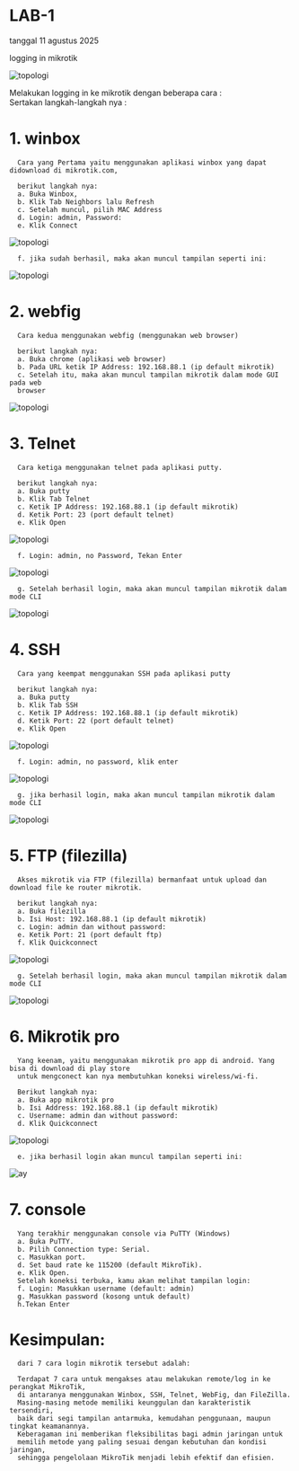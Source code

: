 # LAB-1 
tanggal 11 agustus 2025

logging in mikrotik

![topologi](topologi1.jpeg)

Melakukan logging in ke mikrotik dengan beberapa cara :  
Sertakan langkah-langkah nya :

# 1. winbox 
   
      Cara yang Pertama yaitu menggunakan aplikasi winbox yang dapat didownload di mikrotik.com,

      berikut langkah nya:  
      a. Buka Winbox,  
      b. Klik Tab Neighbors lalu Refresh  
      c. Setelah muncul, pilih MAC Address   
      d. Login: admin, Password:    
      e. Klik Connect  

   ![topologi](scwinbox.PNG)

      f. jika sudah berhasil, maka akan muncul tampilan seperti ini:

   ![topologi](scwinbox1.PNG)

# 2. webfig 
   
      Cara kedua menggunakan webfig (menggunakan web browser)

      berikut langkah nya:  
      a. Buka chrome (aplikasi web browser)  
      b. Pada URL ketik IP Address: 192.168.88.1 (ip default mikrotik)  
      c. Setelah itu, maka akan muncul tampilan mikrotik dalam mode GUI pada web
      browser

![topologi](scwebfig.PNG)

# 3. Telnet 

      Cara ketiga menggunakan telnet pada aplikasi putty.

      berikut langkah nya:  
      a. Buka putty  
      b. Klik Tab Telnet  
      c. Ketik IP Address: 192.168.88.1 (ip default mikrotik)  
      d. Ketik Port: 23 (port default telnet)  
      e. Klik Open 

![topologi](scpty.PNG)

      f. Login: admin, no Password, Tekan Enter

![topologi](scpty1.PNG)

      g. Setelah berhasil login, maka akan muncul tampilan mikrotik dalam mode CLI

![topologi](scpty2.PNG)


# 4. SSH 

      Cara yang keempat menggunakan SSH pada aplikasi putty

      berikut langkah nya:  
      a. Buka putty  
      b. Klik Tab SSH  
      c. Ketik IP Address: 192.168.88.1 (ip default mikrotik)  
      d. Ketik Port: 22 (port default telnet)  
      e. Klik Open 

![topologi](scssh1.PNG)

      f. Login: admin, no password, klik enter 

![topologi](scssh2.PNG)

      g. jika berhasil login, maka akan muncul tampilan mikrotik dalam mode CLI

![topologi](scssh3.PNG)

# 5. FTP (filezilla) 

      Akses mikrotik via FTP (filezilla) bermanfaat untuk upload dan download file ke router mikrotik.
      
      berikut langkah nya:   
      a. Buka filezilla  
      b. Isi Host: 192.168.88.1 (ip default mikrotik)  
      c. Login: admin dan without password:   
      e. Ketik Port: 21 (port default ftp)  
      f. Klik Quickconnect

![topologi](fzia.PNG)

      g. Setelah berhasil login, maka akan muncul tampilan mikrotik dalam mode CLI

![topologi](fzia1.PNG)

# 6. Mikrotik pro 
      Yang keenam, yaitu menggunakan mikrotik pro app di android. Yang bisa di download di play store  
      untuk mengconect kan nya membutuhkan koneksi wireless/wi-fi.  

      Berikut langkah nya:  
      a. Buka app mikrotik pro    
      b. Isi Address: 192.168.88.1 (ip default mikrotik)    
      c. Username: admin dan without password:     
      d. Klik Quickconnect  

![topologi](mikrotikapp.jpeg)
      
      e. jika berhasil login akan muncul tampilan seperti ini:  
 ![ay](mikrotikapp1.jpeg)

      
# 7. console 
      Yang terakhir menggunakan console via PuTTY (Windows)
      a. Buka PuTTY.  
      b. Pilih Connection type: Serial.  
      c. Masukkan port.  
      d. Set baud rate ke 115200 (default MikroTik).  
      e. Klik Open.  
      Setelah koneksi terbuka, kamu akan melihat tampilan login:  
      f. Login: Masukkan username (default: admin)  
      g. Masukkan password (kosong untuk default)  
      h.Tekan Enter  

# Kesimpulan:
      dari 7 cara login mikrotik tersebut adalah:
      
      Terdapat 7 cara untuk mengakses atau melakukan remote/log in ke perangkat MikroTik,   
      di antaranya menggunakan Winbox, SSH, Telnet, WebFig, dan FileZilla.   
      Masing-masing metode memiliki keunggulan dan karakteristik tersendiri,   
      baik dari segi tampilan antarmuka, kemudahan penggunaan, maupun tingkat keamanannya.   
      Keberagaman ini memberikan fleksibilitas bagi admin jaringan untuk  
      memilih metode yang paling sesuai dengan kebutuhan dan kondisi jaringan,   
      sehingga pengelolaan MikroTik menjadi lebih efektif dan efisien.  





